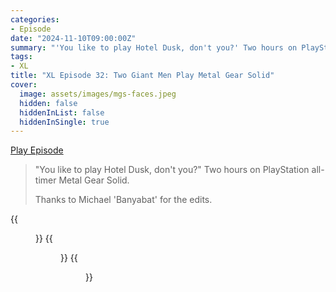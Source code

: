 ```yaml
---
categories:
- Episode
date: "2024-11-10T09:00:00Z"
summary: "'You like to play Hotel Dusk, don't you?' Two hours on PlayStation all-timer Metal Gear Solid."
tags:
- XL
title: "XL Episode 32: Two Giant Men Play Metal Gear Solid"
cover: 
  image: assets/images/mgs-faces.jpeg
  hidden: false
  hiddenInList: false
  hiddenInSingle: true
---
```


[Play Episode](https://www.patreon.com/posts/xl-episode-32-115741352)
> "You like to play Hotel Dusk, don't you?" Two hours on PlayStation all-timer Metal Gear Solid.
>
> Thanks to Michael 'Banyabat' for the edits.

{{<figure 
    src="/assets/images/mgs-faces.jpeg" 
    caption="Image Credit: Andy Kelly" 
    alt="MGS Faces" >}}
{{<figure 
    src="/assets/images/mgs-comic.jpeg" 
    caption="Image Credit: Mark Scicluna" 
    alt="MGS Comic" >}}
{{<figure 
    src="/assets/images/mgs-door.jpeg" 
    alt="MGS Door" >}}